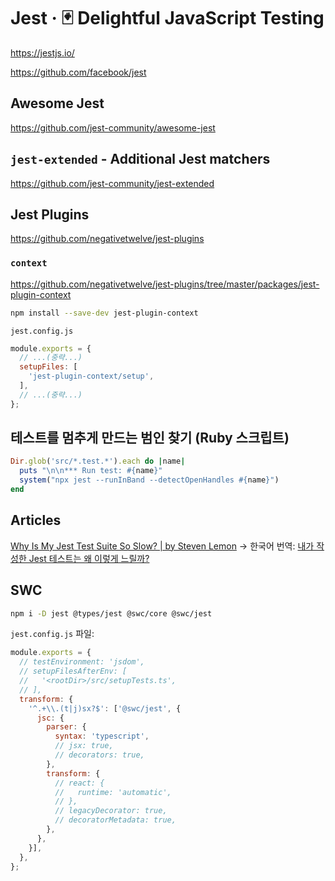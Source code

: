 # Jest · 🃏 Delightful JavaScript Testing

<https://jestjs.io/>

<https://github.com/facebook/jest>

## Awesome Jest

<https://github.com/jest-community/awesome-jest>

## `jest-extended` - Additional Jest matchers

<https://github.com/jest-community/jest-extended>

## Jest Plugins

<https://github.com/negativetwelve/jest-plugins>

### `context`

<https://github.com/negativetwelve/jest-plugins/tree/master/packages/jest-plugin-context>

```bash
npm install --save-dev jest-plugin-context
```

`jest.config.js`

```javascript
module.exports = {
  // ...(중략...)
  setupFiles: [
    'jest-plugin-context/setup',
  ],
  // ...(중략...)
};
```

## 테스트를 멈추게 만드는 범인 찾기 (Ruby 스크립트)

```ruby
Dir.glob('src/*.test.*').each do |name|
  puts "\n\n*** Run test: #{name}"
  system("npx jest --runInBand --detectOpenHandles #{name}")
end
```

## Articles

[Why Is My Jest Test Suite So Slow? | by Steven Lemon](https://blog.bitsrc.io/why-is-my-jest-suite-so-slow-2a4859bb9ac0)
→ 한국어 번역:
[내가 작성한 Jest 테스트는 왜 이렇게 느릴까?](https://velog.io/@sehyunny/why-is-my-jest-test-suit-so-slow)

## SWC

```bash
npm i -D jest @types/jest @swc/core @swc/jest
```

`jest.config.js` 파일:

```javascript
module.exports = {
  // testEnvironment: 'jsdom',
  // setupFilesAfterEnv: [
  //   '<rootDir>/src/setupTests.ts',
  // ],
  transform: {
    '^.+\\.(t|j)sx?$': ['@swc/jest', {
      jsc: {
        parser: {
          syntax: 'typescript',
          // jsx: true,
          // decorators: true,
        },
        transform: {
          // react: {
          //   runtime: 'automatic',
          // },
          // legacyDecorator: true,
          // decoratorMetadata: true,
        },
      },
    }],
  },
};
```
